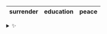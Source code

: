 | surrender | education | peace |
| :-------: | :-------: | :---: |

<details>
  <summary>✨</summary>
  These words are chosen at random each day. New words will appear here tomorrow morning.
</details>